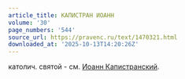 ```yaml
---
article_title: КАПИСТРАН ИОАНН
volume: '30'
page_numbers: '544'
source_url: https://pravenc.ru/text/1470321.html
downloaded_at: '2025-10-13T14:20:26Z'
---
```


католич. святой - см. [Иоанн Капистранский](<https://pravenc.ru/text/Иоанн Капистранский.html>).
